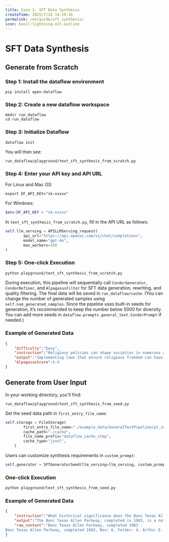 ```yaml
---
title: Case 2. SFT Data Synthesis
createTime: 2025/7/15 14:19:16
permalink: /en/guide/sft_synthesis/
icon: basil:lightning-alt-outline
---
```


# SFT Data Synthesis

## Generate from Scratch

### Step 1: Install the dataflow environment
```shell
pip install open-dataflow
```

### Step 2: Create a new dataflow workspace
```shell
mkdir run_dataflow
cd run_dataflow
```

### Step 3: Initialize Dataflow
```shell
dataflow init
```
You will then see:
```shell
run_dataflow/playground/text_sft_synthesis_from_scratch.py  
```

### Step 4: Enter your API key and API URL
For Linux and Mac OS:
```shell
export DF_API_KEY="sk-xxxxx"
```

For Windows:
```powershell
$env:DF_API_KEY = "sk-xxxxx"
```

In `text_sft_synthesis_from_scratch.py`, fill in the API URL as follows:
```python
self.llm_serving = APILLMServing_request(
        api_url="https://api.openai.com/v1/chat/completions",
        model_name="gpt-4o",
        max_workers=100
)
```

### Step 5: One-click Execution
```bash
python playground/text_sft_synthesis_from_scratch.py  
```

During execution, this pipeline will sequentially call `CondorGenerator`, `CondorRefiner`, and `AlpagasusFilter` for SFT data generation, rewriting, and quality filtering. The final data will be saved in `run_dataflow/cache`. (You can change the number of generated samples using `self.num_generated_samples`. Since the pipeline uses built-in seeds for generation, it’s recommended to keep the number below 5000 for diversity. You can add more seeds in `dataflow.prompts.general_text.CondorPrompt` if needed.)

### Example of Generated Data
```json
{
    "difficulty":"Easy",
    "instruction":"Religious policies can shape societies in numerous ways. One example is where policies for religious freedom allow diverse religions to coexist peacefully within a nation. Considering a country that recently implemented laws to ensure religious freedom for all its citizens, discuss some potential positive impacts these policies may have on social harmony and economic growth.",
    "output":"Implementing laws that ensure religious freedom can have several positive impacts on a country's social harmony and economic growth. However, it's important to also consider potential challenges and the steps necessary for realizing these benefits sustainably:\n\n1. **Social Harmony:**\n   - **Increased Tolerance and Understanding:** Religious freedom allows individuals to express their beliefs openly without fear of persecution. This can lead to greater tolerance and understanding among different religious communities, fostering social cohesion.\n   - **Reduction of Religious Conflicts:** By guaranteeing religious freedom, a country can reduce the likelihood of religious conflicts and tensions, promoting peace and stability within society. However, managing cultural differences requires ongoing dialogue and education to prevent deeply rooted prejudices from hindering social harmony.\n   - **Cultural Diversity and Enrichment:** The coexistence of diverse religious groups can enrich the cultural landscape of a nation, encouraging exchanges of ideas, traditions, and values that can enhance mutual respect and appreciation. Community engagement initiatives and educational programs can support this enrichment and ensure equitable treatment across all religious groups.\n\n2. **Economic Growth:**\n   - **Attracting Talent and Investment:** Religious freedom can make a country more attractive to international talent and investors who seek a stable and open environment to live and conduct business. This can lead to increased foreign direct investment and enhance the country's global economic standing. Governments and communities must actively promote inclusivity to maintain this attractiveness.\n   - **Boosting Tourism:** A reputation for religious inclusivity can boost tourism, as travelers often prefer destinations where diverse religious practices are respected. Religious festivals and sites can attract visitors, benefiting local economies. Policies ensuring safety and respect for all types of visitors are crucial for sustained tourism growth.\n   - **Encouraging Innovation and Entrepreneurship:** When individuals feel safe to express their beliefs and live according to their values, they are more likely to contribute positively to society. A diverse population can lead to a greater exchange of ideas, fostering innovation and creativity in business ventures and community projects. Long-term educational and community support systems are necessary to encourage continued innovation.\n\nTo provide a more comprehensive view, examining case studies of countries like Canada, which has successfully implemented religious freedom policies leading to vibrant multiculturalism and economic development, can offer valuable insights into strategies for sustaining these positive impacts.\n\nOverall, while laws promoting religious freedom can contribute to building a harmonious society and driving economic growth, acknowledging challenges and implementing supportive measures are essential for achieving and maintaining these benefits over time.",
    "AlpagasusScore":4.0
}
```

## Generate from User Input

In your working directory, you'll find:
```shell
run_dataflow/playground/text_sft_synthesis_from_seed.py  
```

Set the seed data path in `first_entry_file_name`:
```python
self.storage = FileStorage(
        first_entry_file_name="./example_data/GeneralTextPipeline/pt_input.jsonl",
        cache_path="./cache",
        file_name_prefix="dataflow_cache_step",
        cache_type="jsonl",
    )
```

Users can customize synthesis requirements in `custom_prompt`:
```python
self.generator = SFTGeneratorSeed(llm_serving=llm_serving, custom_prompt="Try to make the question suitable for middle school students.")
```

### One-click Execution
```bash
python playground/text_sft_synthesis_from_seed.py  
```

### Example of Generated Data
```json
{
    "instruction":"What historical significance does the Banc Texas Allen Parkway, completed in 1983, hold, and how might a middle school student find more information about its architectural design using the resources from Rice University's Woodson Research Center?",
    "output":"The Banc Texas Allen Parkway, completed in 1983, is a notable piece of architecture with its designs archived in the Arthur E. Jones Architectural Records. The Woodson Research Center at Rice University holds these records, allowing students to explore its architectural significance by accessing the physical archives or visiting their webpage for online resources. Middle school students can learn more by searching for documents related to Banc Texas Allen Parkway in Box 6, Folder 4 at http://archives.library.rice.edu/repositories/2/archival_objects/79290.",
    "raw_content":"Banc Texas Allen Parkway, completed 1983
Banc Texas Allen Parkway, completed 1983, Box: 6, Folder: 4. Arthur E. Jones Architectural Records, MS 535. Woodson Research Center, Rice University, Houston, Texas. http://archives.library.rice.edu/repositories/2/archival_objects/79290 Accessed January 26, 2023."
}
```
